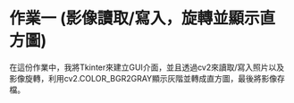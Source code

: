 # 作業一 (影像讀取/寫入，旋轉並顯示直方圖)

在這份作業中，我將Tkinter來建立GUI介面，並且透過cv2來讀取/寫入照片以及影像旋轉，利用cv2.COLOR_BGR2GRAY顯示灰階並轉成直方圖，最後將影像存檔。










